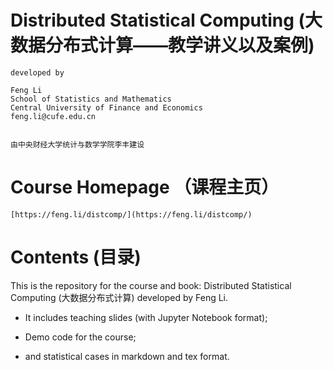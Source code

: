 Distributed Statistical Computing (大数据分布式计算——教学讲义以及案例)
======================================================================

    developed by

    Feng Li
    School of Statistics and Mathematics
    Central University of Finance and Economics
    feng.li@cufe.edu.cn


    由中央财经大学统计与数学学院李丰建设

Course Homepage （课程主页）
===========================

    [https://feng.li/distcomp/](https://feng.li/distcomp/)

Contents (目录)
========

This is the repository for the course and book: Distributed Statistical Computing (大数据分布式计算) developed by Feng Li.

- It includes teaching slides (with Jupyter Notebook format);

- Demo code for the course;

- and statistical cases in markdown and tex format.
